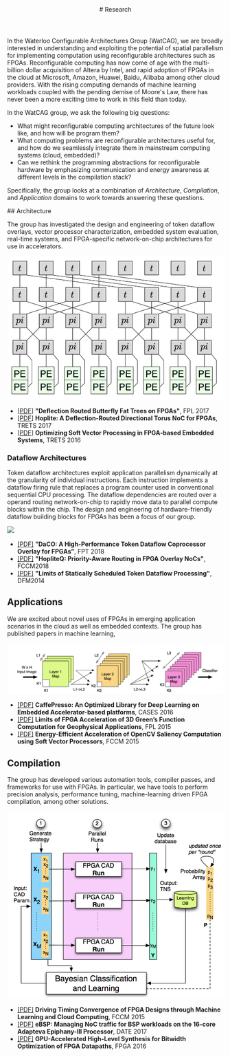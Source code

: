 <div class="wrapper">

<!-- Compilation Instructions
pandoc research.md -s -c stylesheets/styles.css -o research.html
-->

<header>
# Research
</header>

<section>
In the Waterloo Configurable Architectures Group (WatCAG), we are broadly
interested in understanding and exploiting the potential of spatial
parallelism for implementing computation using reconfigurable architectures
such as FPGAs.  Reconfigurable computing has now come of age with the
multi-billion dollar acquisition of Altera by Intel, and rapid adoption of FPGAs
in the cloud at Microsoft, Amazon, Huawei, Baidu, Alibaba among other cloud
providers. With the rising computing demands of machine learning workloads
coupled with the pending demise of Moore's Law, there has never been a more
exciting time to work in this field than today.

In the WatCAG group, we ask the following big questions:

- What might reconfigurable computing architectures of the future look like, and how will be program them?
- What computing problems are reconfigurable architectures useful for, and how do we seamlessly integrate them in mainstream computing systems (cloud, embedded)?
- Can we rethink the programming abstractions for reconfigurable hardware by emphasizing communication and energy awareness at different levels in the compilation stack?

Specifically, the group looks at a combination of *Architecture*, *Compilation*, and *Application* domains to work towards answering these questions.
</section>

<section>
## Architecture

The group has investigated the design and engineering of token dataflow
overlays, vector processor characterization, embedded system evaluation,
real-time systems, and FPGA-specific network-on-chip architectures for
use in accelerators.

![](images/bft.png)

- [[PDF]](./publications/deflection-bft_fpl-2017.pdf) **"Deflection Routed Butterfly Fat Trees on FPGAs"**, FPL 2017
- [[PDF]](./publications/hoplite_trets2017.pdf) **Hoplite: A Deflection-Routed Directional Torus NoC for FPGAs**, TRETS 2017
- [[PDF]](./publications/soft-vector_trets2016.pdf) **Optimizing Soft Vector Processing in FPGA-based Embedded Systems**, TRETS 2016

### Dataflow Architectures
Token dataflow architectures exploit application parallelism dynamically at the granularity of individual instructions. Each instruction implements a dataflow firing rule that replaces a program counter used in conventional sequential CPU processing. The dataflow dependencies are routed over a operand routing network-on-chip to rapidly move data to parallel compute blocks within the chip. The design and engineering of hardware-friendly dataflow building blocks for FPGAs has been a focus of our group.

![](images/dataflow.png)

- [[PDF]](./publications/dataflow-overlay_fpt-2018.pdf) **”DaCO: A High-Performance Token Dataflow Coprocessor Overlay for FPGAs”**, FPT 2018
- [[PDF]](./publications/hopliteq_fccm-2018.pdf) **"HopliteQ: Priority-Aware Routing in FPGA Overlay NoCs"**, FCCM2018
- [[PDF]](./publications/dataflow-limits_dfm2014.pdf) **"Limits of Statically Scheduled Token Dataflow Processing"**, DFM2014

## Applications

We are excited about novel uses of FPGAs in emerging application scenarios in the cloud as well as embedded contexts. The group has published papers in machine learning, 

![](images/caffepresso.png)

- [[PDF]](./publications/caffepresso_cases2016.pdf) **CaffePresso: An Optimized Library for Deep Learning on Embedded Accelerator-based platforms**, CASES 2016
- [[PDF]](./publications/green_fpl2015.pdf) **Limits of FPGA Acceleration of 3D Green’s Function Computation for Geophysical Applications**, FPL 2015
- [[PDF]](./publications/opencv-saliency_fccm2015.pdf) **Energy-Efficient Acceleration of OpenCV Saliency Computation using Soft Vector Processors**, FCCM 2015

## Compilation

The group has developed various automation tools, compiler passes, and
frameworks for use with FPGAs. In particular, we have tools to perform
precision analysis, performance tuning, machine-learning driven FPGA
compilation, among other solutions.

![](images/intime.png)

- [[PDF]](./publications/intime_fccm2015.pdf) **Driving Timing Convergence of FPGA Designs through Machine Learning and Cloud Computing**, FCCM 2015
- [[PDF]](./publications/ebsp_date2017.pdf) **eBSP: Managing NoC traffic for BSP workloads on the 16-core Adapteva Epiphany-III Processor**, DATE 2017
- [[PDF]](./publications/gpu-bitwidth_fpga2016.pdf) **GPU-Accelerated High-Level Synthesis for Bitwidth Optimization of FPGA Datapaths**, FPGA 2016

</section>
</div>
